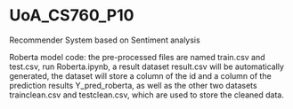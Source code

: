 # UoA_CS760_P10
Recommender System based on Sentiment analysis

Roberta model code: the pre-processed files are named train.csv and test.csv, run Roberta.ipynb, a result dataset result.csv will be automatically generated, the dataset will store a column of the id and a column of the prediction results Y_pred_roberta, as well as the other two datasets trainclean.csv and testclean.csv, which are used to store the cleaned data.
